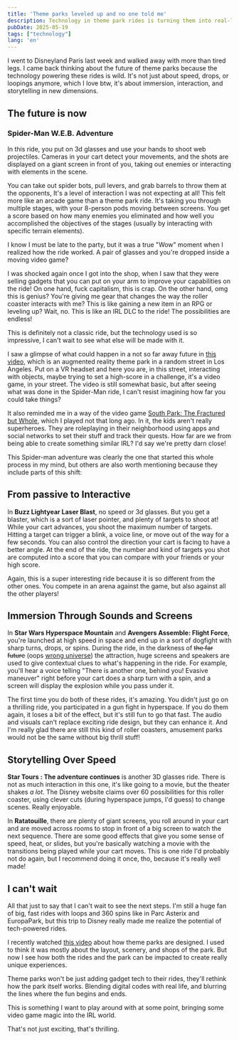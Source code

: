 ```yaml
---
title: 'Theme parks leveled up and no one told me'
description: Technology in theme park rides is turning them into real-life video games, and it's super cool.
pubDate: 2025-05-19
tags: ["technology"]
lang: 'en'
---
```


I went to Disneyland Paris last week and walked away with more than tired legs.
I came back thinking about the future of theme parks because the technology powering these rides is wild. It's not just about speed, drops, or loopings anymore, which I love btw, it's about immersion, interaction, and storytelling in new dimensions.

## The future is now

### Spider-Man W.E.B. Adventure

In this ride, you put on 3d glasses and use your hands to shoot web projectiles. Cameras in your cart detect your movements, and the shots are displayed on a giant screen in front of you, taking out enemies or interacting with elements in the scene. 

You can take out spider bots, pull levers, and grab barrels to throw them at the opponents, It's a level of interaction I was not expecting at all! 
This felt more like an arcade game than a theme park ride. It's taking you through multiple stages, with your 8-person pods moving between screens. You get a score based on how many enemies you eliminated and how well you accomplished the objectives of the stages (usually by interacting with specific terrain elements).

I know I must be late to the party, but it was a true "Wow" moment when I realized how the ride worked. A pair of glasses and you're dropped inside a moving video game? 

I was shocked again once I got into the shop, when I saw that they were selling gadgets that you can put on your arm to improve your capabilities on the ride! 
On one hand, fuck capitalism, this is crap. On the other hand, omg this is genius? You're giving me gear that changes the way the roller coaster interacts with me? This is like gaining a new item in an RPG or leveling up? Wait, no. This is like an IRL DLC to the ride! The possibilities are endless!

This is definitely not a classic ride, but the technology used is so impressive, I can't wait to see what else will be made with it. 

I saw a glimpse of what could happen in a not so far away future in [this video](https://x.com/Aidan_Wolf/status/1919248277792244155), which is an augmented reality theme park in a random street in Los Angeles. Put on a VR headset and here you are, in this street, interacting with objects, maybe trying to set a high-score in a challenge, it's a video game, in your street. The video is still somewhat basic, but after seeing what was done in the Spider-Man ride, I can't resist imagining how far you could take things?

It also reminded me in a way of the video game [South Park: The Fractured but Whole](https://store.steampowered.com/app/488790/South_Park_The_Fractured_But_Whole/), which I played not that long ago. In it, the kids aren't really superheroes. They are roleplaying in their neighborhood using apps and social networks to set their stuff and track their quests. How far are we from being able to create something similar IRL? I'd say we're pretty darn close!

This Spider-man adventure was clearly the one that started this whole process in my mind, but others are also worth mentioning because they include parts of this shift:

## From passive to Interactive

In **Buzz Lightyear Laser Blast**, no speed or 3d glasses. But you get a blaster, which is a sort of laser pointer, and plenty of targets to shoot at! While your cart advances, you shoot the maximum number of targets. Hitting a target can trigger a blink, a voice line, or move out of the way for a few seconds. You can also control the direction your cart is facing to have a better angle. At the end of the ride, the number and kind of targets you shot are computed into a score that you can compare with your friends or your high score.

Again, this is a super interesting ride because it is so different from the other ones. You compete in an arena against the game, but also against all the other players!
## Immersion Through Sounds and Screens

In **Star Wars Hyperspace Mountain** and **Avengers Assemble: Flight Force**, you're launched at high speed in space and end up in a sort of dogfight with sharp turns, drops, or spins. During the ride, in the darkness of ~~the far future~~ (oops [wrong universe](https://www.google.com/search?q=site%3Alexicanum.com+%22in+the+grim+darkness+of+the+far+future%22&sca_esv=e293ca8d199e0e1f&sxsrf=AHTn8zq0-5AK_BbT8kSNmZopDi7wpfeOqg%3A1747686436802&ei=JJQraPrdMMWckdUPvZfnqAk&ved=0ahUKEwj6__mpr7CNAxVFTqQEHb3LGZUQ4dUDCBA&uact=5&oq=site%3Alexicanum.com+%22in+the+grim+darkness+of+the+far+future%22&gs_lp=Egxnd3Mtd2l6LXNlcnAiO3NpdGU6bGV4aWNhbnVtLmNvbSAiaW4gdGhlIGdyaW0gZGFya25lc3Mgb2YgdGhlIGZhciBmdXR1cmUiSN0NUKsBWIkNcAF4AJABAJgBM6ABgQGqAQEzuAEDyAEA-AEBmAIAoAIAmAMAiAYBkgcAoAeHAbIHALgHAA&sclient=gws-wiz-serp/)) the attraction, huge screens and speakers are used to give contextual clues to what's happening in the ride.
For example, you'll hear a voice telling "There is another one, behind you! Evasive maneuver" right before your cart does a sharp turn with a spin, and a screen will display the explosion while you pass under it.

The first time you do both of these rides, it's amazing. You didn't just go on a thrilling ride, you participated in a gun fight in hyperspace. If you do them again, it loses a bit of the effect, but it's still fun to go that fast. The audio and visuals can't replace exciting ride design, but they can enhance it. And I'm really glad there are still this kind of roller coasters, amusement parks would not be the same without big thrill stuff!
## Storytelling Over Speed

**Star Tours : The adventure continues** is another 3D glasses ride. There is not as much interaction in this one, it's like going to a movie, but the theater shakes *a lot*. The Disney website claims over 60 possibilities for this roller coaster, using clever cuts (during hyperspace jumps, I'd guess) to change scenes. Really enjoyable.

In **Ratatouille**, there are plenty of giant screens, you roll around in your cart and are moved across rooms to stop in front of a big screen to watch the next sequence. There are some good effects that give you some sense of speed, heat, or slides, but you're basically watching a movie with the transitions being played while your cart moves. This is one ride I'd probably not do again, but I recommend doing it once, tho, because it's really well made!

## I can't wait

All that just to say that I can't wait to see the next steps. I'm still a huge fan of big, fast rides with loops and 360 spins like in Parc Asterix and EuropaPark, but this trip to Disney really made me realize the potential of tech-powered rides.

I recently watched [this video](https://www.youtube.com/watch?v=oESoI6XxZTg) about how theme parks are designed. I used to think it was mostly about the layout, scenery, and shops of the park. But now I see how both the rides and the park can be impacted to create really unique experiences. 

Theme parks won't be just adding gadget tech to their rides, they'll rethink how the park itself works. Blending digital codes with real life, and blurring the lines where the fun begins and ends.

This is something I want to play around with at some point, bringing some video game magic into the IRL world. 

That's not just exciting, that's thrilling.
